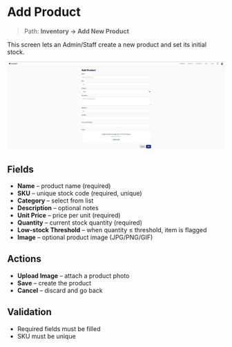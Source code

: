 # Add Product

> Path: **Inventory → Add New Product**

This screen lets an Admin/Staff create a new product and set its initial stock.

![Add Product](./docs/Screenshots/Add_product.png)


## Fields
- **Name** – product name (required)
- **SKU** – unique stock code (required, unique)
- **Category** – select from list
- **Description** – optional notes
- **Unit Price** – price per unit (required)
- **Quantity** – current stock quantity (required)
- **Low-stock Threshold** – when quantity ≤ threshold, item is flagged
- **Image** – optional product image (JPG/PNG/GIF)

## Actions
- **Upload Image** – attach a product photo
- **Save** – create the product
- **Cancel** – discard and go back

## Validation
- Required fields must be filled
- SKU must be unique
